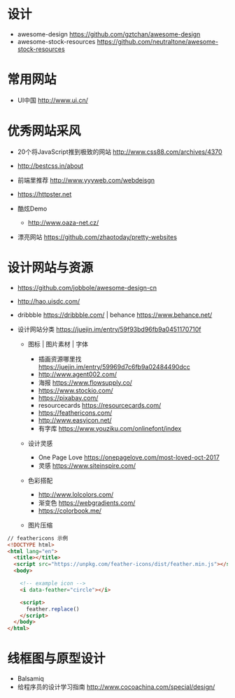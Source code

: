 # 设计

- awesome-design <https://github.com/gztchan/awesome-design>
- awesome-stock-resources <https://github.com/neutraltone/awesome-stock-resources>

# 常用网站

- UI中国 <http://www.ui.cn/>

# 优秀网站采风

- 20个将JavaScript推到极致的网站 <http://www.css88.com/archives/4370>
- <http://bestcss.in/about>
- 前端里推荐 <http://www.yyyweb.com/webdeisgn>
- <https://httpster.net>
- 酷炫Demo

  - <http://www.oaza-net.cz/>

- 漂亮网站 <https://github.com/zhaotoday/pretty-websites>

# 设计网站与资源

- <https://github.com/jobbole/awesome-design-cn>
- <http://hao.uisdc.com/>
- dribbble <https://dribbble.com/> | behance <https://www.behance.net/>

- 设计网站分类 <https://juejin.im/entry/59f93bd96fb9a0451170710f>

  - 图标 | 图片素材 | 字体

    - 插画资源哪里找 <https://juejin.im/entry/59969d7c6fb9a02484490dcc>
    - <http://www.agent002.com/>
    - 海报 <https://www.flowsupply.co/>
    - <https://www.stockio.com/>
    - <https://pixabay.com/>
    - resourcecards <https://resourcecards.com/>
    - <https://feathericons.com/>
    - <http://www.easyicon.net/>
    - 有字库 <https://www.youziku.com/onlinefont/index>

  - 设计灵感

    - One Page Love <https://onepagelove.com/most-loved-oct-2017>
    - 灵感 <https://www.siteinspire.com/>

  - 色彩搭配

    - <http://www.lolcolors.com/>
    - 渐变色 <https://webgradients.com/>
    - <https://colorbook.me/>

  - 图片压缩

```html
// feathericons 示例
<!DOCTYPE html>
<html lang="en">
  <title></title>
  <script src="https://unpkg.com/feather-icons/dist/feather.min.js"></script>
  <body>

    <!-- example icon -->
    <i data-feather="circle"></i>

    <script>
      feather.replace()
    </script>
  </body>
</html>
```

# 线框图与原型设计

- Balsamiq
- 给程序员的设计学习指南 <http://www.cocoachina.com/special/design/>

